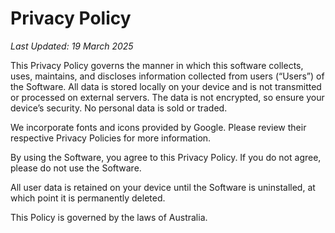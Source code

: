 # Privacy Policy

_Last Updated: 19 March 2025_

This Privacy Policy governs the manner in which this software collects, uses, maintains, and discloses information collected from users (“Users”) of the Software. All data is stored locally on your device and is not transmitted or processed on external servers. The data is not encrypted, so ensure your device’s security. No personal data is sold or traded.

We incorporate fonts and icons provided by Google. Please review their respective Privacy Policies for more information.

By using the Software, you agree to this Privacy Policy. If you do not agree, please do not use the Software.

All user data is retained on your device until the Software is uninstalled, at which point it is permanently deleted.

This Policy is governed by the laws of Australia. 